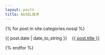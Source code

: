 ```yaml
---
layout: posts
title: NoSQL技术
---
```


{% for post in site.categories.nosql %}
<p>{{ post.date | date_to_string }}&nbsp;&nbsp;&nbsp;&nbsp;<a href="{{ post.url }}">{{ post.title }}</a><p>
{% endfor %}